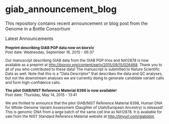# giab_announcement_blog
This repository contains recent announcement or blog post from the Genome in a Bottle Consortium


Latest Announcements

<sub>
<b>Preprint describing GIAB PGP data now on biorxiv</b><br />
Post date: Wednesday, September 16, 2015 - 06:37

Our manuscript describing GIAB data from the GIAB PGP trios and NA12878 is now available as a preprint at http://biorxiv.org/content/early/2015/09/15/026468.  Thank you to all of you who contributed to these data!  The manuscript is submitted to Nature Scientific Data as well.  Note that this is a "Data Descriptor" that describes the data and QC analyses, but not the downstream analyses we are currently doing to generate candidate variant calls and form high-confidence calls.


<b>The pilot GIAB/NIST Reference Material 8398 is now available!</b><br />
Post date: Thursday, May 14, 2015 - 13:41

We are thrilled to announce that the pilot GIAB/NIST Reference Material 8398, Human DNA for Whole-Genome Variant Assessment (Daughter of Utah/European Ancestry) is released! This is genomic DNA from a large batch of the same cell line as NA12878.  It is available for sale from the NIST Standard Reference Material website at http://tinyurl.com/giabpilot.

</sub>
